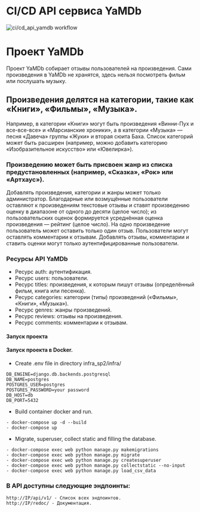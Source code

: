 # CI/CD API сервиса YaMDb
![ci/cd_api_yamdb workflow](https://github.com/methodologyCode/yamdb_final/actions/workflows/yamdb_workflow.yml/badge.svg)

# Проект YaMDb
Проект YaMDb собирает отзывы пользователей на произведения.
Сами произведения в YaMDb не хранятся, здесь нельзя посмотреть фильм или послушать музыку.
## Произведения делятся на категории, такие как «Книги», «Фильмы», «Музыка».
Например, в категории «Книги» могут быть произведения «Винни-Пух и все-все-все» и «Марсианские хроники», а в категории «Музыка» — песня «Давеча» группы «Жуки» и вторая сюита Баха. Список категорий может быть расширен (например, можно добавить категорию «Изобразительное искусство» или «Ювелирка»).
### Произведению может быть присвоен жанр из списка предустановленных (например, «Сказка», «Рок» или «Артхаус»).
Добавлять произведения, категории и жанры может только администратор.
Благодарные или возмущённые пользователи оставляют к произведениям текстовые отзывы и ставят произведению оценку в диапазоне от одного до десяти (целое число); из пользовательских оценок формируется усреднённая оценка произведения — рейтинг (целое число). На одно произведение пользователь может оставить только один отзыв.
Пользователи могут оставлять комментарии к отзывам.
Добавлять отзывы, комментарии и ставить оценки могут только аутентифицированные пользователи.

### Ресурсы API YaMDb
- Ресурс auth: аутентификация.
- Ресурс users: пользователи.
- Ресурс titles: произведения, к которым пишут отзывы (определённый фильм, книга или песенка).
- Ресурс categories: категории (типы) произведений («Фильмы», «Книги», «Музыка»).
- Ресурс genres: жанры произведений.
- Ресурс reviews: отзывы на произведения.
- Ресурс comments: комментарии к отзывам.


#### Запуск проекта

#### Запуск проекта в Docker.

- Create .env file in directory infra_sp2/infra/

```
DB_ENGINE=django.db.backends.postgresql
DB_NAME=postgres
POSTGRES_USER=postgres
POSTGRES_PASSWORD=your password
DB_HOST=db
DB_PORT=5432
```

- Build container docker and run.

```
- docker-compose up -d --build
- docker-compose up
```

- Migrate, superuser, collect static and filling the database.

```
- docker-compose exec web python manage.py makemigrations
- docker-compose exec web python manage.py migrate
- docker-compose exec web python manage.py createsuperuser
- docker-compose exec web python manage.py collectstatic --no-input
- docker-compose exec web python manage.py load_csv_data
```

### В API доступны следующие эндпоинты:

```
http://IP/api/v1/ - Список всех эндпоинтов.
http://IP/redoc/ - Документация.
```
